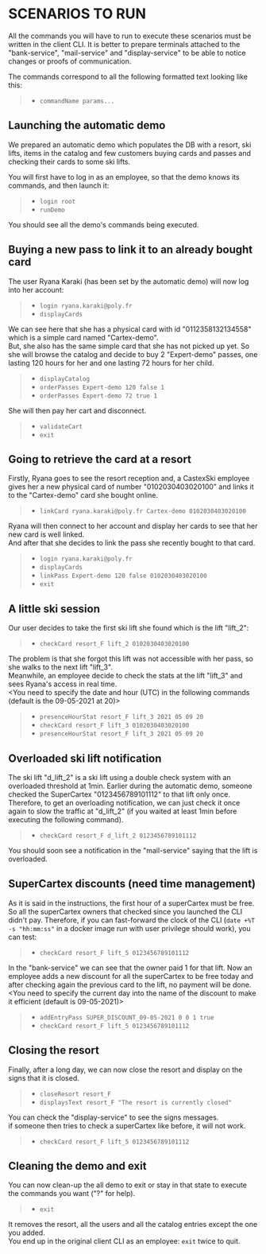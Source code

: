 # SCENARIOS TO RUN

All the commands you will have to run to execute these scenarios must be written in the client CLI.
It is better to prepare terminals attached to the "bank-service", "mail-service" and "display-service"
to be able to notice changes or proofs of communication.

The commands correspond to all the following formatted text looking like this:

> - `commandName params...`

## Launching the automatic demo
We prepared an automatic demo which populates the DB with a resort, ski lifts, items in the catalog
and few customers buying cards and passes and checking their cards to some ski lifts.

You will first have to log in as an employee, so that the demo knows its commands, and then launch it:

> - `login root`
> - `runDemo`

You should see all the demo's commands being executed.


## Buying a new pass to link it to an already bought card

The user Ryana Karaki (has been set by the automatic demo) will now log into her account:

> - `login ryana.karaki@poly.fr`
> - `displayCards`

We can see here that she has a physical card with id "0112358132134558" which is a simple card named "Cartex-demo".\
But, she also has the same simple card that she has not picked up yet. So she will browse the catalog and
decide to buy 2 "Expert-demo" passes, one lasting 120 hours for her and one lasting 72 hours for her child.

> - `displayCatalog`
> - `orderPasses Expert-demo 120 false 1`
> - `orderPasses Expert-demo 72 true 1`

She will then pay her cart and disconnect.

> - `validateCart`
> - `exit`

## Going to retrieve the card at a resort

Firstly, Ryana goes to see the resort reception and, a CastexSki employee gives her a new physical card
of number "0102030403020100" and links it to the "Cartex-demo" card she bought online.

> - `linkCard ryana.karaki@poly.fr Cartex-demo 0102030403020100`

Ryana will then connect to her account and display her cards to see that her new card is well linked.\
And after that she decides to link the pass she recently bought to that card.

> - `login ryana.karaki@poly.fr`
> - `displayCards`
> - `linkPass Expert-demo 120 false 0102030403020100`
> - `exit`

## A little ski session

Our user decides to take the first ski lift she found which is the lift "lift_2":

> - `checkCard resort_F lift_2 0102030403020100`

The problem is that she forgot this lift was not accessible with her pass, so she walks to the next lift "lift_3".\
Meanwhile, an employee decide to check the stats at the lift "lift_3" and sees Ryana's access in real time.\
<You need to specify the date and hour (UTC) in the following commands (default is the 09-05-2021 at 20)>

> - `presenceHourStat resort_F lift_3 2021 05 09 20`
> - `checkCard resort_F lift_3 0102030403020100`
> - `presenceHourStat resort_F lift_3 2021 05 09 20`

## Overloaded ski lift notification

The ski lift "d_lift_2" is a ski lift using a double check system with an overloaded threshold at 1min.
Earlier during the automatic demo, someone checked the SuperCartex "0123456789101112" to that lift only once.
Therefore, to get an overloading notification, we can just check it once again to slow the traffic at "d_lift_2"
(if you waited at least 1min before executing the following command).

> - `checkCard resort_F d_lift_2 0123456789101112`

You should soon see a notification in the "mail-service" saying that the lift is overloaded.

## SuperCartex discounts (need time management)

As it is said in the instructions, the first hour of a superCartex must be free. So all the superCartex owners that
checked since you launched the CLI didn't pay. Therefore, if you can fast-forward the clock of the CLI
(`date +%T -s "hh:mm:ss"` in a docker image run with user privilege should work), you can test:

> - `checkCard resort_F lift_5 0123456789101112`

In the "bank-service" we can see that the owner paid 1 for that lift.
Now an employee adds a new discount for all the superCartex to be free today and after checking again the previous
card to the lift, no payment will be done.\
<You need to specify the current day into the name of the discount to make it efficient (default is 09-05-2021)>

> - `addEntryPass SUPER_DISCOUNT_09-05-2021 0 0 1 true`
> - `checkCard resort_F lift_5 0123456789101112`

## Closing the resort

Finally, after a long day, we can now close the resort and display on the signs that it is closed.

> - `closeResort resort_F`
> - `displaysText resort_F "The resort is currently closed"`

You can check the "display-service" to see the signs messages.\
if someone then tries to check a superCartex like before, it will not work.

> - `checkCard resort_F lift_5 0123456789101112`

## Cleaning the demo and exit

You can now clean-up the all demo to exit or stay in that state to execute the commands you want ("?" for help).

> - `exit`

It removes the resort, all the users and all the catalog entries except the one you added.\
You end up in the original client CLI as an employee: `exit` twice to quit.
